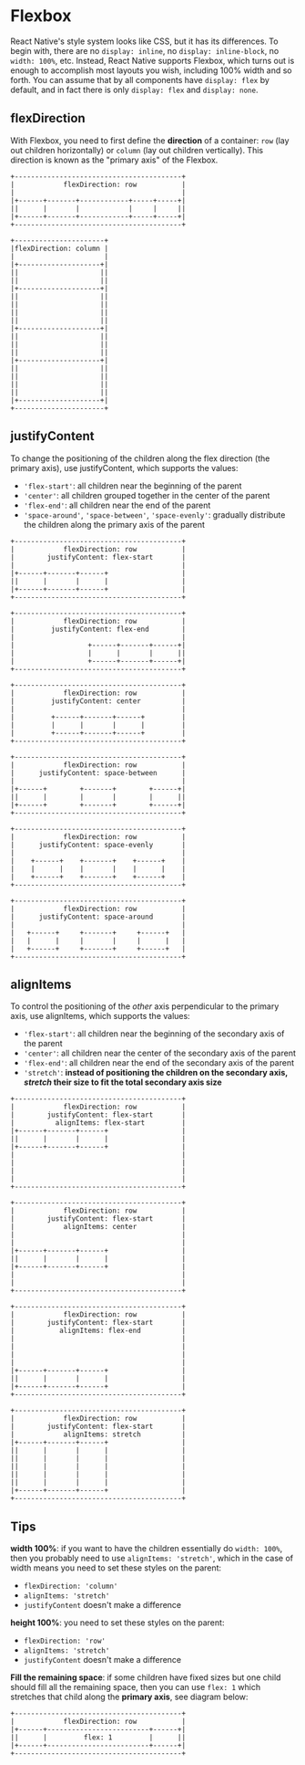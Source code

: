 # Flexbox

React Native's style system looks like CSS, but it has its differences. To begin with, there are no `display: inline`, no `display: inline-block`, no `width: 100%`, etc. Instead, React Native supports Flexbox, which turns out is enough to accomplish most layouts you wish, including 100% width and so forth. You can assume that by all components have `display: flex` by default, and in fact there is only `display: flex` and `display: none`.

## flexDirection

With Flexbox, you need to first define the **direction** of a container: `row` (lay out children horizontally) or `column` (lay out children vertically). This direction is known as the "primary axis" of the Flexbox.

```
+-----------------------------------------+
|            flexDirection: row           |
|                                         |
|+------+-------+------------+-----+-----+|
||      |       |            |     |     ||
|+------+-------+------------+-----+-----+|
+-----------------------------------------+
```

```
+----------------------+
|flexDirection: column |
|                      |
|+--------------------+|
||                    ||
||                    ||
|+--------------------+|
||                    ||
||                    ||
||                    ||
||                    ||
|+--------------------+|
||                    ||
||                    ||
||                    ||
|+--------------------+|
||                    ||
||                    ||
||                    ||
||                    ||
|+--------------------+|
+----------------------+
```

## justifyContent

To change the positioning of the children along the flex direction (the primary axis), use justifyContent, which supports the values:

- `'flex-start'`: all children near the beginning of the parent
- `'center'`: all children grouped together in the center of the parent
- `'flex-end'`: all children near the end of the parent
- `'space-around'`, `'space-between'`, `'space-evenly'`: gradually distribute the children along the primary axis of the parent

```
+-----------------------------------------+
|            flexDirection: row           |
|        justifyContent: flex-start       |
|                                         |
|+------+-------+------+                  |
||      |       |      |                  |
|+------+-------+------+                  |
+-----------------------------------------+
```

```
+-----------------------------------------+
|            flexDirection: row           |
|         justifyContent: flex-end        |
|                                         |
|                  +------+-------+------+|
|                  |      |       |      ||
|                  +------+-------+------+|
+-----------------------------------------+
```

```
+-----------------------------------------+
|            flexDirection: row           |
|         justifyContent: center          |
|                                         |
|         +------+-------+------+         |
|         |      |       |      |         |
|         +------+-------+------+         |
+-----------------------------------------+
```

```
+-----------------------------------------+
|            flexDirection: row           |
|      justifyContent: space-between      |
|                                         |
|+------+        +-------+        +------+|
||      |        |       |        |      ||
|+------+        +-------+        +------+|
+-----------------------------------------+
```

```
+-----------------------------------------+
|            flexDirection: row           |
|      justifyContent: space-evenly       |
|                                         |
|    +------+    +-------+    +------+    |
|    |      |    |       |    |      |    |
|    +------+    +-------+    +------+    |
+-----------------------------------------+
```

```
+-----------------------------------------+
|            flexDirection: row           |
|      justifyContent: space-around       |
|                                         |
|   +------+     +-------+     +------+   |
|   |      |     |       |     |      |   |
|   +------+     +-------+     +------+   |
+-----------------------------------------+
```

## alignItems

To control the positioning of the *other* axis perpendicular to the primary axis, use alignItems, which supports the values:

- `'flex-start'`: all children near the beginning of the secondary axis of the parent
- `'center'`: all children near the center of the secondary axis of the parent
- `'flex-end'`: all children near the end of the secondary axis of the parent
- `'stretch'`: **instead of positioning the children on the secondary axis, _stretch_ their size to fit the total secondary axis size**

```
+-----------------------------------------+
|            flexDirection: row           |
|        justifyContent: flex-start       |
|          alignItems: flex-start         |
|+------+-------+------+                  |
||      |       |      |                  |
|+------+-------+------+                  |
|                                         |
|                                         |
|                                         |
|                                         |
+-----------------------------------------+
```

```
+-----------------------------------------+
|            flexDirection: row           |
|        justifyContent: flex-start       |
|            alignItems: center           |
|                                         |
|                                         |
|+------+-------+------+                  |
||      |       |      |                  |
|+------+-------+------+                  |
|                                         |
|                                         |
+-----------------------------------------+
```

```
+-----------------------------------------+
|            flexDirection: row           |
|        justifyContent: flex-start       |
|           alignItems: flex-end          |
|                                         |
|                                         |
|                                         |
|                                         |
|+------+-------+------+                  |
||      |       |      |                  |
|+------+-------+------+                  |
+-----------------------------------------+
```

```
+-----------------------------------------+
|            flexDirection: row           |
|        justifyContent: flex-start       |
|            alignItems: stretch          |
|+------+-------+------+                  |
||      |       |      |                  |
||      |       |      |                  |
||      |       |      |                  |
||      |       |      |                  |
||      |       |      |                  |
|+------+-------+------+                  |
+-----------------------------------------+
```

## Tips

**width 100%**: if you want to have the children essentially do `width: 100%`, then you probably need to use `alignItems: 'stretch'`, which in the case of width means you need to set these styles on the parent:

- `flexDirection: 'column'`
- `alignItems: 'stretch'`
- `justifyContent` doesn't make a difference

**height 100%**: you need to set these styles on the parent:

- `flexDirection: 'row'`
- `alignItems: 'stretch'`
- `justifyContent` doesn't make a difference

**Fill the remaining space**: if some children have fixed sizes but one child should fill all the remaining space, then you can use `flex: 1` which stretches that child along the **primary axis**, see diagram below:

```
+-----------------------------------------+
|            flexDirection: row           |
|+------+-------------------------+------+|
||      |         flex: 1         |      ||
|+------+-------------------------+------+|
+-----------------------------------------+
```
